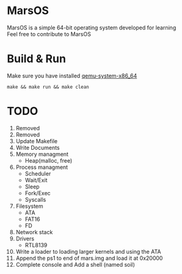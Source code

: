 # MarsOS
MarsOS is a simple 64-bit operating system developed for learning    
Feel free to contribute to MarsOS

# Build & Run   
Make sure you have installed [qemu-system-x86_64](https://archlinux.org/packages/extra/x86_64/qemu)
```console
make && make run && make clean
```

# TODO
1. Removed
2. Removed
3. Update Makefile   
4. Write Documents
5. Memory managment
    - Heap(malloc, free)
6. Process managment
    - Scheduler
    - Wait/Exit
    - Sleep
    - Fork/Exec
    - Syscalls
7. Filesystem
    - ATA
    - FAT16
    - FD
8. Network stack
9. Drivers
    - RTL8139
10. Write a loader to loading larger kernels and using the ATA
11. Append the ps1 to end of mars.img and load it at 0x20000
12. Complete console and Add a shell (named soil)
